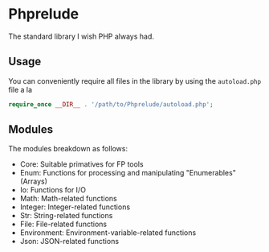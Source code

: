 # Phprelude

The standard library I wish PHP always had.

## Usage

You can conveniently require all files in the library by using the
`autoload.php` file a la

```php
require_once __DIR__ . '/path/to/Phprelude/autoload.php';
```

## Modules

The modules breakdown as follows:
  - Core: Suitable primatives for FP tools
  - Enum: Functions for processing and manipulating "Enumerables" (Arrays)
  - Io: Functions for I/O
  - Math: Math-related functions
  - Integer: Integer-related functions
  - Str: String-related functions
  - File: File-related functions
  - Environment: Environment-variable-related functions
  - Json: JSON-related functions
